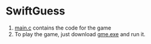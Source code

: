 # SwiftGuess

1. [main.c](main.c) contains the code for the game
2. To play the game, just download [gme.exe](gme.exe) and run it.
